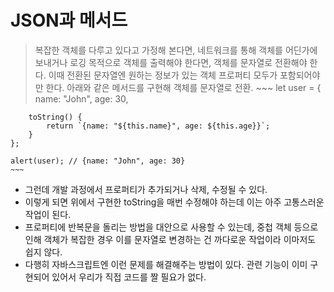 # JSON과 메서드
> 복잡한 객체를 다루고 있다고 가정해 본다면, 네트워크를 통해 객체를 어딘가에 보내거나 로깅 목적으로 객체를 출력해야 한다면, 객체를 문자열로 전환해야 한다.
> 이때 전환된 문자열엔 원하는 정보가 있는 객체 프로퍼티 모두가 포함되어야만 한다.
> 아래와 같은 메서드를 구현해 객체를 문자열로 전환.
    ~~~
    let user = {
        name: "John",
        age: 30,

        toString() {
            return `{name: "${this.name}", age: ${this.age}}`;
        }
    };

    alert(user); // {name: "John", age: 30}
    ~~~
- 그런데 개발 과정에서 프로퍼티가 추가되거나 삭제, 수정될 수 있다.
- 이렇게 되면 위에서 구현한 toString을 매번 수정해야 하는데 이는 아주 고통스러운 작업이 된다.
- 프로퍼티에 반복문을 돌리는 방법을 대안으로 사용할 수 있는데, 중첩 객체 등으로 인해 객체가 복잡한 경우 이를 문자열로 변경하는 건 까다로운 작업이라 이마저도 쉽지 않다.
- 다행히 자바스크립트엔 이런 문제를 해결해주는 방법이 있다. 관련 기능이 이미 구현되어 있어서 우리가 직접 코드를 짤 필요가 없다.